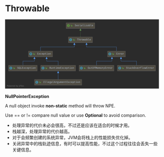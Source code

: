 # Throwable

![Throwable](../images/Throwable.png)



**NullPointerException**

A null object invoke **non-static** method will throw NPE.

Use == or != compare null value or use **Optional** to avoid comparison.



- 处理异常的代价未必会很高，不过还是应该在适合的时候才用。
- 栈越深，处理异常的代价越高。
- 对于会频繁创建的系统异常，JVM会将栈上的性能损失优化掉。
- 关闭异常中的栈轨迹信息，有时可以提高性能，不过这个过程往往会丢失一些关键信息。

